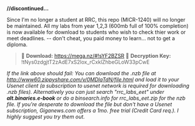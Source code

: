**//discontinued...**

Since I'm no longer a student at RRC, this repo (MICR-1240) will no longer be maintained. All my labs from year 1,2,3 (600mb full of 100% completion) is now available for download to students who wish to check thier work or meet deadlines. -- don't cheat, you paid money to learn... not to get a diploma. 
>:paperclip: **Download:** https://mega.nz/#!sYF2BZSR
>:key: **Decryption Key:** !tNys0zdgjtT2zAdE7xS2lox_rCxklZhbeGLoW33pCwE


*If the link above should fail: You can download the .nzb file at http://www60.zippyshare.com/v/0MDlqTdN/file.html and load it to your Usenet client (a subscription to usenet network is required for downloading .nzb files). Alternatively you can just search "rrc_labs_eet" under **alt.binaries.e-book** or do a binsearch.info for rrc_labs_eet.zip for the nzb file. If you're desperate to download the file but don't have a Usenet subscription, Giganews.com offers a 1mo. free trial (Credit Card req.). I highly suggest you try them out.* 


